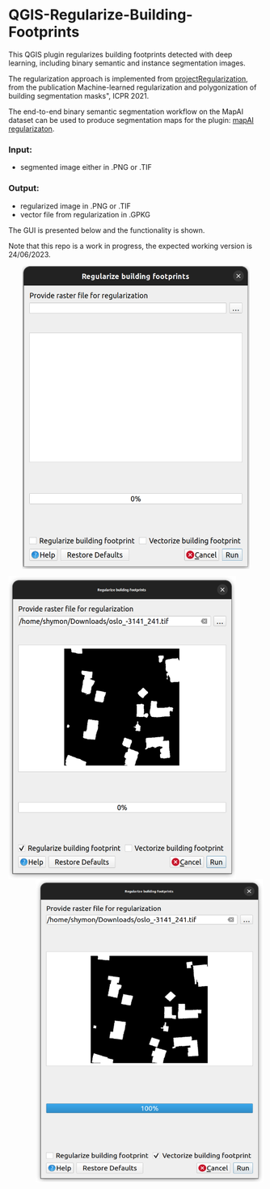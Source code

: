 # QGIS-Regularize-Building-Footprints
This QGIS plugin regularizes building footprints detected with deep learning, including binary semantic and instance segmentation images.

The regularization approach is implemented from [projectRegularization](https://github.com/zorzi-s/projectRegularization), from the publication Machine-learned regularization and polygonization of building segmentation masks", ICPR 2021.

The end-to-end binary semantic segmentation workflow on the MapAI dataset can be used to produce segmentation maps for the plugin: [mapAI regularizaton](https://github.com/s1m0nS/mapAI-regularization).

### Input:
- segmented image either in .PNG or .TIF

### Output:
- regularized image in .PNG or .TIF
- vector file from regularization in .GPKG

The GUI is presented below and the functionality is shown.


Note that this repo is a work in progress, the expected working version is 24/06/2023.

<p align="center">
  <img src="https://github.com/s1m0nS/QGIS-Regularize-Building-Footprints/blob/main/img/plugin-gui.png"
  title="The user interface of the plugin"
  width="450" height="600"
  align="center"/>
</p>

<p align="center">
  <img src="https://github.com/s1m0nS/QGIS-Regularize-Building-Footprints/blob/main/img/plugin-regularization.png"
  alt="The plugin GUI"
  title="Regularization option"
  width="450" height="600"
  align="left"/>
  
  <img src="https://github.com/s1m0nS/QGIS-Regularize-Building-Footprints/blob/main/img/plugin-vectorization.png"
  title="Vectorization option"
  width="450" height="600"
  align="right"/>
       
  </p>
  



